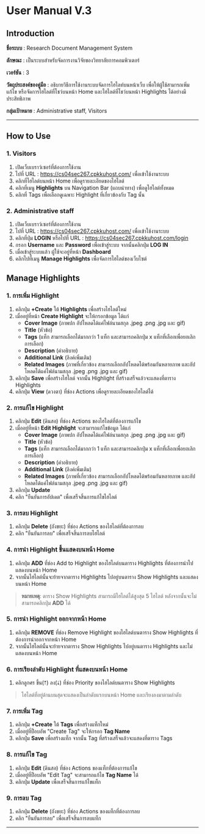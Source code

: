 # **User Manual V.3**

## **Introduction**

**ชื่อระบบ** : Research Document Management System

**ลักษณะ** : เป็นระบบสำหรับจัดการงานวิจัยของวิทยาลัยการคอมพิวเตอร์

**เวอร์ชัน** : 3

**วัตถุประสงค์ของคู่มือ** : อธิบายวิธีการใช้งานระบบจัดการไฮไลท์บนหน้าเว็บ เพื่อให้ผู้ใช้สามารถเพิ่ม แก้ไข หรือจัดการไฮไลต์ที่โชว์บนหน้า Home และไฮไลต์ที่โชว์บนหน้า Highlights ได้อย่างมีประสิทธิภาพ

**กลุ่มเป้าหมาย** : Administrative staff, Visitors  

---

## **How to Use**

### **1. Visitors**
1. เปิดเว็บเบราว์เซอร์ที่ต้องการใช้งาน  
2. ไปที่ URL : <https://cs04sec267.cpkkuhost.com/> เพื่อเข้าใช้งานระบบ  
3. คลิกที่ไฮไลต์บนหน้า Home เพื่อดูรายละเอียดของไฮไลต์  
4. คลิกที่เมนู **Highlights** บน Navigation Bar (แถบนำทาง) เพื่อดูไฮไลต์ทั้งหมด  
5. คลิกที่ Tags เพื่อเลือกดูเฉพาะ Highlight ที่เกี่ยวข้องกับ Tag นั้น  

### **2. Administrative staff**
1. เปิดเว็บเบราว์เซอร์ที่ต้องการใช้งาน  
2. ไปที่ URL : <https://cs04sec267.cpkkuhost.com/> เพื่อเข้าใช้งานระบบ  
3. คลิกที่ปุ่ม **LOGIN** หรือไปที่ URL : <https://cs04sec267.cpkkuhost.com/login>  
4. กรอก **Username** และ **Password** เพื่อเข้าสู่ระบบ จากนั้นคลิกปุ่ม **LOG IN**  
5. เมื่อเข้าสู่ระบบแล้ว ผู้ใช้จะอยู่ที่หน้า **Dashboard**  
6. คลิกไปที่เมนู **Manage Highlights** เพื่อจัดการไฮไลต์ของเว็บไซต์  

## **Manage Highlights**

### **1. การเพิ่ม Highlight**
1. คลิกปุ่ม **+Create** ใต้ **Highlights** เพื่อสร้างไฮไลต์ใหม่  
2. เมื่ออยู่ที่หน้า **Create Highlight** จะให้กรอกข้อมูล ได้แก่  
    - **Cover Image** (ภาพปก อัปโหลดได้แค่ไฟล์นามสกุล .jpeg .png .jpg และ gif)  
    - **Title** (หัวข้อ)  
    - **Tags** (แท็ก สามารถเลือกได้มากกว่า 1 แท็ก และสามารถคลิกปุ่ม x แท็กที่เลือกเพื่อยกเลิกการเลือก)  
    - **Description** (คำอธิบาย)  
    - **Additional Link** (ลิงค์เพิ่มเติม)  
    - **Related Images** (ภาพที่เกี่ยวข้อง สามารถเลือกอัปโหลดได้พร้อมกันหลายภาพ และอัปโหลดได้แค่ไฟล์นามสกุล .jpeg .png .jpg และ gif)  
3. คลิกปุ่ม **Save** เพื่อสร้างไฮไลต์ จากนั้น Highlight ที่สร้างเสร็จแล้วจะแสดงที่ตาราง Highlights  
4. คลิกปุ่ม **View** (ดวงตา) ที่ช่อง Actions เพื่อดูรายละเอียดของไฮไลต์ได้  

### **2. การแก้ไข Highlight**
1. คลิกปุ่ม **Edit** (ดินสอ) ที่ช่อง Actions ของไฮไลต์ที่ต้องการแก้ไข  
2. เมื่ออยู่ที่หน้า **Edit Highlight** จะสามารถแก้ไขข้อมูล ได้แก่  
    - **Cover Image** (ภาพปก อัปโหลดได้แค่ไฟล์นามสกุล .jpeg .png .jpg และ gif)  
    - **Title** (หัวข้อ)  
    - **Tags** (แท็ก สามารถเลือกได้มากกว่า 1 แท็ก และสามารถคลิกปุ่ม x แท็กที่เลือกเพื่อยกเลิกการเลือก)  
    - **Description** (คำอธิบาย)  
    - **Additional Link** (ลิงค์เพิ่มเติม)  
    - **Related Images** (ภาพที่เกี่ยวข้อง สามารถเลือกอัปโหลดได้พร้อมกันหลายภาพ และอัปโหลดได้แค่ไฟล์นามสกุล .jpeg .png .jpg และ gif)  
3. คลิกปุ่ม **Update**  
4. คลิก "ยืนยันการอัปเดต" เพื่อเสร็จสิ้นการแก้ไขไฮไลต์  

### **3. การลบ Highlight**
1. คลิกปุ่ม **Delete** (ถังขยะ) ที่ช่อง Actions ของไฮไลต์ที่ต้องการลบ  
2. คลิก "ยืนยันการลบ" เพื่อเสร็จสิ้นการลบไฮไลต์  

### **4. การนำ Highlight ขึ้นแสดงบนหน้า Home**
1. คลิกปุ่ม **ADD** ที่ช่อง Add to Highlight ของไฮไลต์บนตาราง Highlights ที่ต้องการนำไปแสดงบนหน้า Home  
2. จากนั้นไฮไลต์นั้นจะย้ายจากตาราง Highlights ไปอยู่บนตาราง Show Highlights และแสดงบนหน้า Home  
> **หมายเหตุ**: ตาราง Show Highlights สามารถมีไฮไลต์ได้สูงสุด 5 ไฮไลต์ หลังจากนั้นจะไม่สามารถคลิกปุ่ม **ADD** ได้  

### **5. การนำ Highlight ออกจากหน้า Home**
1. คลิกปุ่ม **REMOVE** ที่ช่อง Remove Highlight ของไฮไลต์บนตาราง Show Highlights ที่ต้องการนำออกจากหน้า Home  
2. จากนั้นไฮไลต์นั้นจะย้ายจากตาราง Show Highlights ไปอยู่บนตาราง Highlights และไม่แสดงบนหน้า Home  

### **6. การเรียงลำดับ Highlight ที่แสดงบนหน้า Home**
1. คลิกลูกศร ขึ้น(⭡) ลง(⭣) ที่ช่อง Priority ของไฮไลต์บนตาราง Show Highlights  
> ไฮไลต์ที่อยู่ด้านบนสุดจะแสดงเป็นลำดับแรกบนหน้า Home และเรียงลงมาตามลำดับ  

### **7. การเพิ่ม Tag**
1. คลิกปุ่ม **+Create** ใต้ **Tags** เพื่อสร้างแท็กใหม่  
2. เมื่ออยู่ที่ป็อบอัพ "Create Tag" จะให้กรอก **Tag Name**  
3. คลิกปุ่ม **Save** เพื่อสร้างแท็ก จากนั้น Tag ที่สร้างเสร็จแล้วจะแสดงที่ตาราง Tags  

### **8. การแก้ไข Tag**
1. คลิกปุ่ม **Edit** (ดินสอ) ที่ช่อง Actions ของแท็กที่ต้องการแก้ไข  
2. เมื่ออยู่ที่ป็อบอัพ "Edit Tag" จะสามารถแก้ไข **Tag Name** ได้  
3. คลิกปุ่ม **Update** เพื่อเสร็จสิ้นการแก้ไขแท็ก  

### **9. การลบ Tag**
1. คลิกปุ่ม **Delete** (ถังขยะ) ที่ช่อง Actions ของแท็กที่ต้องการลบ  
2. คลิก "ยืนยันการลบ" เพื่อเสร็จสิ้นการลบแท็ก  

---

